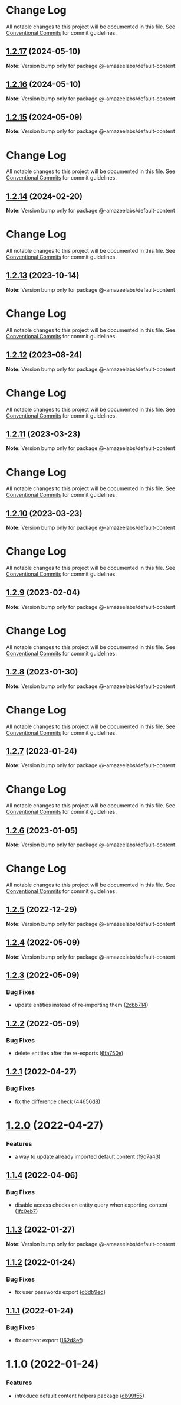 # Change Log

All notable changes to this project will be documented in this file.
See [Conventional Commits](https://conventionalcommits.org) for commit guidelines.

## [1.2.17](https://github.com/AmazeeLabs/silverback-mono/compare/@-amazeelabs/default-content@1.2.16...@-amazeelabs/default-content@1.2.17) (2024-05-10)

**Note:** Version bump only for package @-amazeelabs/default-content





## [1.2.16](https://github.com/AmazeeLabs/silverback-mono/compare/@-amazeelabs/default-content@1.2.15...@-amazeelabs/default-content@1.2.16) (2024-05-10)

**Note:** Version bump only for package @-amazeelabs/default-content





## [1.2.15](https://github.com/AmazeeLabs/silverback-mono/compare/@-amazeelabs/default-content@1.2.14...@-amazeelabs/default-content@1.2.15) (2024-05-09)

**Note:** Version bump only for package @-amazeelabs/default-content





# Change Log

All notable changes to this project will be documented in this file. See
[Conventional Commits](https://conventionalcommits.org) for commit guidelines.

## [1.2.14](https://github.com/AmazeeLabs/silverback-mono/compare/@-amazeelabs/default-content@1.2.13...@-amazeelabs/default-content@1.2.14) (2024-02-20)

**Note:** Version bump only for package @-amazeelabs/default-content

# Change Log

All notable changes to this project will be documented in this file. See
[Conventional Commits](https://conventionalcommits.org) for commit guidelines.

## [1.2.13](https://github.com/AmazeeLabs/silverback-mono/compare/@-amazeelabs/default-content@1.2.12...@-amazeelabs/default-content@1.2.13) (2023-10-14)

**Note:** Version bump only for package @-amazeelabs/default-content

# Change Log

All notable changes to this project will be documented in this file. See
[Conventional Commits](https://conventionalcommits.org) for commit guidelines.

## [1.2.12](https://github.com/AmazeeLabs/silverback-mono/compare/@-amazeelabs/default-content@1.2.11...@-amazeelabs/default-content@1.2.12) (2023-08-24)

**Note:** Version bump only for package @-amazeelabs/default-content

# Change Log

All notable changes to this project will be documented in this file. See
[Conventional Commits](https://conventionalcommits.org) for commit guidelines.

## [1.2.11](https://github.com/AmazeeLabs/silverback-mono/compare/@-amazeelabs/default-content@1.2.10...@-amazeelabs/default-content@1.2.11) (2023-03-23)

**Note:** Version bump only for package @-amazeelabs/default-content

# Change Log

All notable changes to this project will be documented in this file. See
[Conventional Commits](https://conventionalcommits.org) for commit guidelines.

## [1.2.10](https://github.com/AmazeeLabs/silverback-mono/compare/@-amazeelabs/default-content@1.2.9...@-amazeelabs/default-content@1.2.10) (2023-03-23)

**Note:** Version bump only for package @-amazeelabs/default-content

# Change Log

All notable changes to this project will be documented in this file. See
[Conventional Commits](https://conventionalcommits.org) for commit guidelines.

## [1.2.9](https://github.com/AmazeeLabs/silverback-mono/compare/@-amazeelabs/default-content@1.2.8...@-amazeelabs/default-content@1.2.9) (2023-02-04)

**Note:** Version bump only for package @-amazeelabs/default-content

# Change Log

All notable changes to this project will be documented in this file. See
[Conventional Commits](https://conventionalcommits.org) for commit guidelines.

## [1.2.8](https://github.com/AmazeeLabs/silverback-mono/compare/@-amazeelabs/default-content@1.2.7...@-amazeelabs/default-content@1.2.8) (2023-01-30)

**Note:** Version bump only for package @-amazeelabs/default-content

# Change Log

All notable changes to this project will be documented in this file. See
[Conventional Commits](https://conventionalcommits.org) for commit guidelines.

## [1.2.7](https://github.com/AmazeeLabs/silverback-mono/compare/@-amazeelabs/default-content@1.2.6...@-amazeelabs/default-content@1.2.7) (2023-01-24)

**Note:** Version bump only for package @-amazeelabs/default-content

# Change Log

All notable changes to this project will be documented in this file. See
[Conventional Commits](https://conventionalcommits.org) for commit guidelines.

## [1.2.6](https://github.com/AmazeeLabs/silverback-mono/compare/@-amazeelabs/default-content@1.2.5...@-amazeelabs/default-content@1.2.6) (2023-01-05)

**Note:** Version bump only for package @-amazeelabs/default-content

# Change Log

All notable changes to this project will be documented in this file. See
[Conventional Commits](https://conventionalcommits.org) for commit guidelines.

## [1.2.5](https://github.com/AmazeeLabs/silverback-mono/compare/@-amazeelabs/default-content@1.2.4...@-amazeelabs/default-content@1.2.5) (2022-12-29)

**Note:** Version bump only for package @-amazeelabs/default-content

## [1.2.4](https://github.com/AmazeeLabs/silverback-mono/compare/@-amazeelabs/default-content@1.2.3...@-amazeelabs/default-content@1.2.4) (2022-05-09)

**Note:** Version bump only for package @-amazeelabs/default-content

## [1.2.3](https://github.com/AmazeeLabs/silverback-mono/compare/@-amazeelabs/default-content@1.2.2...@-amazeelabs/default-content@1.2.3) (2022-05-09)

### Bug Fixes

- update entities instead of re-importing them
  ([2cbb714](https://github.com/AmazeeLabs/silverback-mono/commit/2cbb714c5e156eef2c43598e42f008c97c46407f))

## [1.2.2](https://github.com/AmazeeLabs/silverback-mono/compare/@-amazeelabs/default-content@1.2.1...@-amazeelabs/default-content@1.2.2) (2022-05-09)

### Bug Fixes

- delete entities after the re-exports
  ([6fa750e](https://github.com/AmazeeLabs/silverback-mono/commit/6fa750e2a03afbed007300edce7cc1aa6977615c))

## [1.2.1](https://github.com/AmazeeLabs/silverback-mono/compare/@-amazeelabs/default-content@1.2.0...@-amazeelabs/default-content@1.2.1) (2022-04-27)

### Bug Fixes

- fix the difference check
  ([44656d8](https://github.com/AmazeeLabs/silverback-mono/commit/44656d829799d35ec99c4e859f40422ede9d9704))

# [1.2.0](https://github.com/AmazeeLabs/silverback-mono/compare/@-amazeelabs/default-content@1.1.4...@-amazeelabs/default-content@1.2.0) (2022-04-27)

### Features

- a way to update already imported default content
  ([f9d7a43](https://github.com/AmazeeLabs/silverback-mono/commit/f9d7a4329243de0adee530f8946e525f2589c569))

## [1.1.4](https://github.com/AmazeeLabs/silverback-mono/compare/@-amazeelabs/default-content@1.1.3...@-amazeelabs/default-content@1.1.4) (2022-04-06)

### Bug Fixes

- disable access checks on entity query when exporting content
  ([1fc0eb7](https://github.com/AmazeeLabs/silverback-mono/commit/1fc0eb7642c12199aa94946502e0572f7e2e2fe9))

## [1.1.3](https://github.com/AmazeeLabs/silverback-mono/compare/@-amazeelabs/default-content@1.1.2...@-amazeelabs/default-content@1.1.3) (2022-01-27)

**Note:** Version bump only for package @-amazeelabs/default-content

## [1.1.2](https://github.com/AmazeeLabs/silverback-mono/compare/@-amazeelabs/default-content@1.1.1...@-amazeelabs/default-content@1.1.2) (2022-01-24)

### Bug Fixes

- fix user passwords export
  ([d6db9ed](https://github.com/AmazeeLabs/silverback-mono/commit/d6db9ed2ba8231ec3932ec2c00c4af149cf50a48))

## [1.1.1](https://github.com/AmazeeLabs/silverback-mono/compare/@-amazeelabs/default-content@1.1.0...@-amazeelabs/default-content@1.1.1) (2022-01-24)

### Bug Fixes

- fix content export
  ([162d8ef](https://github.com/AmazeeLabs/silverback-mono/commit/162d8ef3534589f1e647d87942c791a811b5b0cc))

# 1.1.0 (2022-01-24)

### Features

- introduce default content helpers package
  ([db99f55](https://github.com/AmazeeLabs/silverback-mono/commit/db99f556bad39e57f8f5ead60d739284cdcd4d2d))
